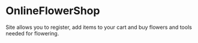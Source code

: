 # OnlineFlowerShop

Site allows you to register, add items to your cart and buy flowers and tools needed for flowering.
